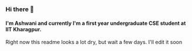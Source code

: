 ### Hi there 👋

#### I'm Ashwani and currently I'm a first year undergraduate CSE student at IIT Kharagpur.

Right now this readme looks a lot dry, but wait a few days. I'll edit it soon

